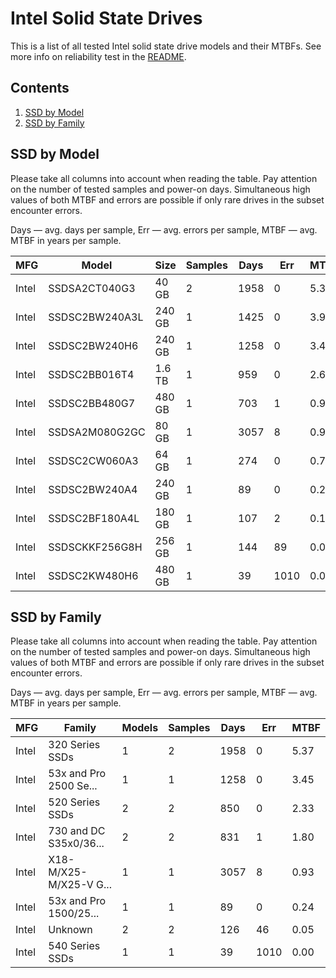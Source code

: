 Intel Solid State Drives
========================

This is a list of all tested Intel solid state drive models and their MTBFs. See
more info on reliability test in the [README](https://github.com/bsdhw/SMART).

Contents
--------

1. [ SSD by Model  ](#ssd-by-model)
2. [ SSD by Family ](#ssd-by-family)

SSD by Model
------------

Please take all columns into account when reading the table. Pay attention on the
number of tested samples and power-on days. Simultaneous high values of both MTBF
and errors are possible if only rare drives in the subset encounter errors.

Days   — avg. days per sample,
Err    — avg. errors per sample,
MTBF   — avg. MTBF in years per sample.

| MFG       | Model              | Size   | Samples | Days  | Err   | MTBF   |
|-----------|--------------------|--------|---------|-------|-------|--------|
| Intel     | SSDSA2CT040G3      | 40 GB  | 2       | 1958  | 0     | 5.37   |
| Intel     | SSDSC2BW240A3L     | 240 GB | 1       | 1425  | 0     | 3.91   |
| Intel     | SSDSC2BW240H6      | 240 GB | 1       | 1258  | 0     | 3.45   |
| Intel     | SSDSC2BB016T4      | 1.6 TB | 1       | 959   | 0     | 2.63   |
| Intel     | SSDSC2BB480G7      | 480 GB | 1       | 703   | 1     | 0.96   |
| Intel     | SSDSA2M080G2GC     | 80 GB  | 1       | 3057  | 8     | 0.93   |
| Intel     | SSDSC2CW060A3      | 64 GB  | 1       | 274   | 0     | 0.75   |
| Intel     | SSDSC2BW240A4      | 240 GB | 1       | 89    | 0     | 0.24   |
| Intel     | SSDSC2BF180A4L     | 180 GB | 1       | 107   | 2     | 0.10   |
| Intel     | SSDSCKKF256G8H     | 256 GB | 1       | 144   | 89    | 0.00   |
| Intel     | SSDSC2KW480H6      | 480 GB | 1       | 39    | 1010  | 0.00   |

SSD by Family
-------------

Please take all columns into account when reading the table. Pay attention on the
number of tested samples and power-on days. Simultaneous high values of both MTBF
and errors are possible if only rare drives in the subset encounter errors.

Days   — avg. days per sample,
Err    — avg. errors per sample,
MTBF   — avg. MTBF in years per sample.

| MFG       | Family                 | Models | Samples | Days  | Err   | MTBF   |
|-----------|------------------------|--------|---------|-------|-------|--------|
| Intel     | 320 Series SSDs        | 1      | 2       | 1958  | 0     | 5.37   |
| Intel     | 53x and Pro 2500 Se... | 1      | 1       | 1258  | 0     | 3.45   |
| Intel     | 520 Series SSDs        | 2      | 2       | 850   | 0     | 2.33   |
| Intel     | 730 and DC S35x0/36... | 2      | 2       | 831   | 1     | 1.80   |
| Intel     | X18-M/X25-M/X25-V G... | 1      | 1       | 3057  | 8     | 0.93   |
| Intel     | 53x and Pro 1500/25... | 1      | 1       | 89    | 0     | 0.24   |
| Intel     | Unknown                | 2      | 2       | 126   | 46    | 0.05   |
| Intel     | 540 Series SSDs        | 1      | 1       | 39    | 1010  | 0.00   |
